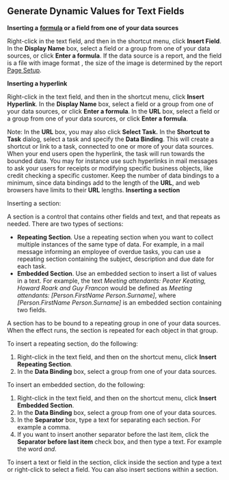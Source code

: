 ## Generate Dynamic Values for Text Fields

**Inserting a** **[formula](../../glossary.md) **or a field from one of your data sources****

Right-click in the text field, and then in the shortcut menu, click **Insert Field**. In the **Display Name** box, select a field or a group from one of your data sources, or click **Enter a formula**. If the data source is a report, and the field is a file with image format , the size of the image is determined by the report [Page Setup](../../../../users/reporting-on-data/report/save-to-file-or-print-a-report.md).

**Inserting a hyperlink**

Right-click in the text field, and then in the shortcut menu, click **Insert Hyperlink**. In the **Display Name** box, select a field or a group from one of your data sources, or click **Enter a formula**. In the **URL** box, select a field or a group from one of your data sources, or click **Enter a formula**.

Note: In the **URL** box, you may also click **Select Task.** In the **Shortcut to Task** dialog, select a task and specify the **Data Binding**. This will create a shortcut or link to a task, connected to one or more of your data sources. When your end users open the hyperlink, the task will run towards the bounded data. You may for instance use such hyperlinks in mail messages to ask your users for receipts or modifying specific business objects, like credit checking a specific customer. Keep the number of data bindings to a minimum, since data bindings add to the length of the **URL**, and web browsers have limits to their **URL** lengths. **Inserting a section** 

Inserting a section:

A section is a control that contains other fields and text, and that repeats as needed. There are two types of sections:

*   **Repeating Section**. Use a repeating section when you want to collect multiple instances of the same type of data. For example, in a mail message informing an employee of overdue tasks, you can use a repeating section containing the subject, description and due date for each task.
*   **Embedded Section**. Use an embedded section to insert a list of values in a text. For example, the text *Meeting attendants: Peater Keating, Howard Roark and Guy Francon* would be defined as *Meeting attendants: [Person.FirstName Person.Surname]*, where *[Person.FirstName Person.Surname]* is an embedded section containing two fields.

A section has to be bound to a repeating group in one of your data sources. When the effect runs, the section is repeated for each object in that group.

To insert a repeating section, do the following:

1.  Right-click in the text field, and then on the shortcut menu, click **Insert Repeating Section**.
2.  In the **Data Binding** box, select a group from one of your data sources.

To insert an embedded section, do the following:

1.  Right-click in the text field, and then on the shortcut menu, click **Insert Embedded Section**.
2.  In the **Data Binding** box, select a group from one of your data sources.
3.  In the **Separator** box, type a text for separating each section. For example a comma.
4.  If you want to insert another separator before the last item, click the **Separator before last item** check box, and then type a text. For example the word *and*.

To insert a text or field in the section, click inside the section and type a text or right-click to select a field. You can also insert sections within a section.